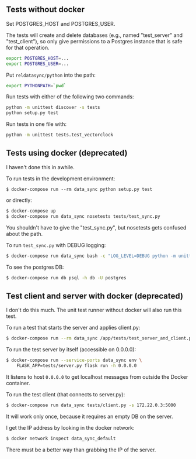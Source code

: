Tests without docker
--------------------

Set POSTGRES_HOST and POSTGRES_USER.

The tests will create and delete databases (e.g., named "test_server"
and "test_client"), so only give permissions to a Postgres instance
that is safe for that operation.

```bash
export POSTGRES_HOST=...
export POSTGRES_USER=...
```

Put `reldatasync/python` into the path:

```bash
export PYTHONPATH=`pwd`
```

Run tests with either of the following two commands:

```bash
python -m unittest discover -s tests
python setup.py test
```

Run tests in one file with:

```bash
python -m unittest tests.test_vectorclock
```

Tests using docker (deprecated)
-------------------------------

I haven't done this in awhile.

To run tests in the development environment:

```
$ docker-compose run --rm data_sync python setup.py test
```

or directly:

```bash
$ docker-compose up
$ docker-compose run data_sync nosetests tests/test_sync.py
```

You shouldn't have to give the "test_sync.py", but
nosetests gets confused about the path.

To run `test_sync.py` with DEBUG logging:

```bash
$ docker-compose run data_sync bash -c "LOG_LEVEL=DEBUG python -m unittest tests.test_sync"
```

To see the postgres DB:

```bash
$ docker-compose run db psql -h db -U postgres
```

Test client and server with docker (deprecated)
-----------------------------------------------

I don't do this much.  The unit test runner without docker will also
run this test.


To run a test that starts the server and applies client.py:

```bash
$ docker-compose run --rm data_sync /app/tests/test_server_and_client.py
```


To run the test server by itself (accessible on 0.0.0.0):

```bash
$ docker-compose run --service-ports data_sync env \
    FLASK_APP=tests/server.py flask run -h 0.0.0.0
```

It listens to host `0.0.0.0` to get localhost messages from outside
the Docker container.

To run the test client (that connects to server.py):

```bash
$ docker-compose run data_sync tests/client.py -s 172.22.0.3:5000
```

It will work only once, because it requires an empty DB on the server.

I get the IP address by looking in the docker network:

```bash
$ docker network inspect data_sync_default
```

There must be a better way than grabbing the IP of the server.
